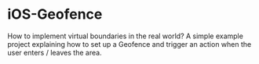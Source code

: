 # iOS-Geofence
How to implement virtual boundaries in the real world?
A simple example project explaining how to set up a Geofence and trigger an action when the user enters / leaves the area.
